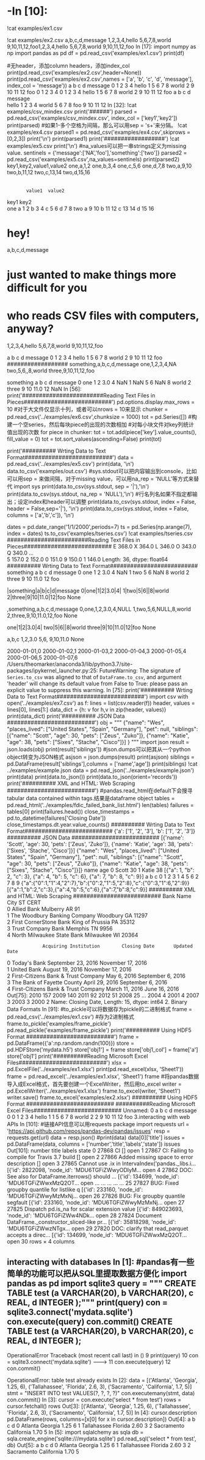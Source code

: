 # -In [10]:
!cat examples/ex1.csv

!cat examples/ex2.csv
a,b,c,d,message
1,2,3,4,hello
5,6,7,8,world
9,10,11,12,foo1,2,3,4,hello
5,6,7,8,world
9,10,11,12,foo
In [17]:
import numpy as np
import pandas as pd
df = pd.read_csv('examples/ex1.csv')
print(df)

#无header，添加column headers，添加index_col
print(pd.read_csv('examples/ex2.csv',header=None))
print(pd.read_csv('examples/ex2.csv',names = ['a', 'b', 'c', 'd', 'message'], index_col = 'message'))
   a   b   c   d message
0  1   2   3   4   hello
1  5   6   7   8   world
2  9  10  11  12     foo
   0   1   2   3      4
0  1   2   3   4  hello
1  5   6   7   8  world
2  9  10  11  12    foo
         a   b   c   d
message               
hello    1   2   3   4
world    5   6   7   8
foo      9  10  11  12
In [32]:
!cat examples/csv_mindex.csv
print('######')
parsed = pd.read_csv('examples/csv_mindex.csv', index_col = ['key1','key2'])
print(parsed)
#如果1-多个空格为间隔，那么可以用sep = 's+'来分隔。
!cat examples/ex4.csv
parsed1 = pd.read_csv('examples/ex4.csv',skiprows = [0,2,3])
print('\n')
print(parsed1)
print('##################')
!cat examples/ex5.csv
print('\n')
#na_values可以把一串strings定义为missing value.
sentinels = {'message':['NA','foo'],'something':['two']}
parsed2 = pd.read_csv('examples/ex5.csv',na_values=sentinels)
print(parsed2)
key1,key2,value1,value2
one,a,1,2
one,b,3,4
one,c,5,6
one,d,7,8
two,a,9,10
two,b,11,12
two,c,13,14
two,d,15,16
######
           value1  value2
key1 key2                
one  a          1       2
     b          3       4
     c          5       6
     d          7       8
two  a          9      10
     b         11      12
     c         13      14
     d         15      16
# hey!
a,b,c,d,message
# just wanted to make things more difficult for you 
# who reads CSV files with computers, anyway? 
1,2,3,4,hello
5,6,7,8,world
9,10,11,12,foo

   a   b   c   d message
0  1   2   3   4   hello
1  5   6   7   8   world
2  9  10  11  12     foo
##################
something,a,b,c,d,message
one,1,2,3,4,NA
two,5,6,,8,world
three,9,10,11,12,foo

  something  a   b     c   d message
0       one  1   2   3.0   4     NaN
1       NaN  5   6   NaN   8   world
2     three  9  10  11.0  12     NaN
In [56]:
print('########################Reading Text Files in Pieces##########################')
pd.options.display.max_rows = 10  #对于大文件仅显示十列，或者可以nrows = 10来显示
chunker = pd.read_csv('../examples/ex6.csv',chunksize = 1000)
tot = pd.Series([]) #构建一个空series，然后每块piece的出现的次数相加
#对每小块文件对key列统计值出现的次数
for piece in chunker:
    tot = tot.add(piece['key'].value_counts(), fill_value = 0)
tot = tot.sort_values(ascending=False)
print(tot)

print('########## Wrting Data to Text Format##########################')
data = pd.read_csv('../examples/ex5.csv')
print(data, '\n')
data.to_csv('examples/out.csv')
#sys.stdout可以把内容输出到console，比如可以用sep = 来做间隔，对于missing value，可以用na_rep = 'NULL'等方式来替代
import sys
print(data.to_csv(sys.stdout, sep = '|'),'\n')
print(data.to_csv(sys.stdout, na_rep = 'NULL'),'\n')
#行名列名如果不指定都输出；设定index和header可以调整
print(data.to_csv(sys.stdout, index = False, header = False,sep='|'), '\n')
print(data.to_csv(sys.stdout, index = False, columns = ['a','b','c']), '\n')

dates = pd.date_range('1/1/2000',periods=7)
ts = pd.Series(np.arange(7), index = dates)
ts.to_csv('examples/tseries.csv')
!cat examples/tseries.csv
########################Reading Text Files in Pieces##########################
E    368.0
X    364.0
L    346.0
O    343.0
Q    340.0
     ...  
5    157.0
2    152.0
0    151.0
9    150.0
1    146.0
Length: 36, dtype: float64
########## Wrting Data to Text Format##########################
  something  a   b     c   d message
0       one  1   2   3.0   4     NaN
1       two  5   6   NaN   8   world
2     three  9  10  11.0  12     foo 

|something|a|b|c|d|message
0|one|1|2|3.0|4|
1|two|5|6||8|world
2|three|9|10|11.0|12|foo
None 

,something,a,b,c,d,message
0,one,1,2,3.0,4,NULL
1,two,5,6,NULL,8,world
2,three,9,10,11.0,12,foo
None 

one|1|2|3.0|4|
two|5|6||8|world
three|9|10|11.0|12|foo
None 

a,b,c
1,2,3.0
5,6,
9,10,11.0
None 

2000-01-01,0
2000-01-02,1
2000-01-03,2
2000-01-04,3
2000-01-05,4
2000-01-06,5
2000-01-07,6
/Users/theomarker/anaconda3/lib/python3.7/site-packages/ipykernel_launcher.py:25: FutureWarning: The signature of `Series.to_csv` was aligned to that of `DataFrame.to_csv`, and argument 'header' will change its default value from False to True: please pass an explicit value to suppress this warning.
In [75]:
print('########## Wrting Data to Text Format##########################')
import csv
with open('../examples/ex7.csv') as f:
    lines = list(csv.reader(f))
header, values = lines[0], lines[1:]
data_dict = {h: v   for h,v in zip(header, values)}
print(data_dict)
print('########## JSON Data ##########################')
obj = """
    {"name": "Wes",
     "places_lived": ["United States", "Spain", "Germany"],
     "pet": null,
     "siblings": [{"name": "Scott", "age": 30, "pets": ["Zeus", "Zuko"]},
                  {"name": "Katie", "age": 38,
                   "pets": ["Sixes", "Stache", "Cisco"]}]
} """
import json
result = json.loads(obj)
print(result['siblings'])
#json.dumps可以把其从一个python object转变为JSON格式
asjson = json.dumps(result)
print(asjson)
siblings = pd.DataFrame(result['siblings'],columns = ['name','age'])
print(siblings)
!cat ../examples/example.json
data = pd.read_json('../examples/example.json')
print(data)
print(data.to_json())
print(data.to_json(orient='records'))
print('########## XML and HTML: Web Scraping ##########################')
#pandas.read_html在default下会搜寻tabular data contained within <table> tags.结果是dataframe object
tables = pd.read_html('../examples/fdic_failed_bank_list.html')
len(tables)
failures = tables[0]
print(failures.head())
close_timestamps = pd.to_datetime(failures['Closing Date'])
close_timestamps.dt.year.value_counts()
########## Wrting Data to Text Format##########################
{'a': ['1', '2', '3'], 'b': ['1', '2', '3']}
########## JSON Data ##########################
[{'name': 'Scott', 'age': 30, 'pets': ['Zeus', 'Zuko']}, {'name': 'Katie', 'age': 38, 'pets': ['Sixes', 'Stache', 'Cisco']}]
{"name": "Wes", "places_lived": ["United States", "Spain", "Germany"], "pet": null, "siblings": [{"name": "Scott", "age": 30, "pets": ["Zeus", "Zuko"]}, {"name": "Katie", "age": 38, "pets": ["Sixes", "Stache", "Cisco"]}]}
    name  age
0  Scott   30
1  Katie   38
[{"a": 1, "b": 2, "c": 3},
 {"a": 4, "b": 5, "c": 6},
 {"a": 7, "b": 8, "c": 9}]
   a  b  c
0  1  2  3
1  4  5  6
2  7  8  9
{"a":{"0":1,"1":4,"2":7},"b":{"0":2,"1":5,"2":8},"c":{"0":3,"1":6,"2":9}}
[{"a":1,"b":2,"c":3},{"a":4,"b":5,"c":6},{"a":7,"b":8,"c":9}]
########## XML and HTML: Web Scraping ##########################
                      Bank Name             City  ST   CERT  \
0                   Allied Bank         Mulberry  AR     91   
1  The Woodbury Banking Company         Woodbury  GA  11297   
2        First CornerStone Bank  King of Prussia  PA  35312   
3            Trust Company Bank          Memphis  TN   9956   
4    North Milwaukee State Bank        Milwaukee  WI  20364   

                 Acquiring Institution        Closing Date       Updated Date  
0                         Today's Bank  September 23, 2016  November 17, 2016  
1                          United Bank     August 19, 2016  November 17, 2016  
2  First-Citizens Bank & Trust Company         May 6, 2016  September 6, 2016  
3           The Bank of Fayette County      April 29, 2016  September 6, 2016  
4  First-Citizens Bank & Trust Company      March 11, 2016      June 16, 2016  
Out[75]:
2010    157
2009    140
2011     92
2012     51
2008     25
       ... 
2004      4
2001      4
2007      3
2003      3
2000      2
Name: Closing Date, Length: 15, dtype: int64
2. Binary Data Formats
In [91]:
#to_pickle可以将数据存为pickle的二进制格式
frame = pd.read_csv('../examples/ex1.csv')
#存为2进制格式
frame.to_pickle('examples/frame_pickle')
pd.read_pickle('examples/frame_pickle')
print('########## Using HDF5 Format ##########################')
frame = pd.DataFrame({'a':np.random.randn(100)})
store = pd.HDFStore('mydata.h5')
store['obj1'] = frame
store['obj1_col'] = frame['a']
store['obj1']
print('##########Reading Microsoft Excel Files##########################')
xlsx = pd.ExcelFile('../examples/ex1.xlsx')
print(pd.read_excel(xlsx, 'Sheet1'))
frame = pd.read_excel('../examples/ex1.xlsx', 'Sheet1')
frame
#将pandas数据导入成Excel格式，首先要创建一个ExcelWriter，然后用to_excel
writer = pd.ExcelWriter('../examples/ex1.xlsx')
frame.to_excel(writer, 'Sheet1')
writer.save()
frame.to_excel('examples/ex2.xlsx')
########## Using HDF5 Format ##########################
##########Reading Microsoft Excel Files##########################
   Unnamed: 0  a   b   c   d message
0           0  1   2   3   4   hello
1           1  5   6   7   8   world
2           2  9  10  11  12     foo
3.interacting with web APIs
In [101]:
#链接API信息可以用requests package
import requests
url = 'https://api.github.com/repos/pandas-dev/pandas/issues'
resp = requests.get(url)
data = resp.json()
#print(data)
data[0]['title']
issues = pd.DataFrame(data, columns = ['number','title','labels','state'])
issues
Out[101]:
number	title	labels	state
0	27868	CI	[]	open
1	27867	CI: Failing to compile for Travis 3.7 build	[]	open
2	27866	Added missing space to error description	[]	open
3	27865	Cannot use .ix in IntervaIndex('pandas._libs.i...	[{'id': 2822098, 'node_id': 'MDU6TGFiZWwyODIyM...	open
4	27862	DOC: See also for DataFrame.iterrows() should ...	[{'id': 134699, 'node_id': 'MDU6TGFiZWwxMzQ2OT...	open
...	...	...	...	...
25	27827	BUG: Fixed groupby quantile for listlike q	[{'id': 233160, 'node_id': 'MDU6TGFiZWwyMzMxNj...	open
26	27826	BUG: Fix groupby quantile segfault	[{'id': 233160, 'node_id': 'MDU6TGFiZWwyMzMxNj...	open
27	27825	Dispatch pd.is_na for scalar extension value	[{'id': 849023693, 'node_id': 'MDU6TGFiZWw4NDk...	open
28	27824	Document DataFrame._constructor_sliced-like pr...	[{'id': 35818298, 'node_id': 'MDU6TGFiZWwzNTgx...	open
29	27820	DOC: clarify that read_parquet accepts a direc...	[{'id': 134699, 'node_id': 'MDU6TGFiZWwxMzQ2OT...	open
30 rows × 4 columns

interacting with databases
In [1]:
#pandas有一些简单的功能可以把从SQL里提取数据方便化
import pandas as pd
import sqlite3
query = """
CREATE TABLE test
(a VARCHAR(20), b VARCHAR(20),
c REAL,        d INTEGER
);"""
print(query)
con = sqlite3.connect('mydata.sqlite')
con.execute(query)
con.commit()
CREATE TABLE test
(a VARCHAR(20), b VARCHAR(20),
c REAL,        d INTEGER
);
---------------------------------------------------------------------------
OperationalError                          Traceback (most recent call last)
<ipython-input-1-07b6b21e8627> in <module>()
      9 print(query)
     10 con = sqlite3.connect('mydata.sqlite')
---> 11 con.execute(query)
     12 con.commit()

OperationalError: table test already exists
In [2]:
data = [('Atlanta', 'Georgia', 1.25, 6),
         ('Tallahassee', 'Florida', 2.6, 3),
         ('Sacramento', 'California', 1.7, 5)]
stmt = "INSERT INTO test VALUES(?, ?, ?, ?)"
con.executemany(stmt, data)
con.commit()
In [3]:
cursor = con.execute('select * from test')
rows = cursor.fetchall()
rows
Out[3]:
[('Atlanta', 'Georgia', 1.25, 6),
 ('Tallahassee', 'Florida', 2.6, 3),
 ('Sacramento', 'California', 1.7, 5)]
In [4]:
cursor.description
pd.DataFrame(rows, columns=[x[0] for x in cursor.description])
Out[4]:
a	b	c	d
0	Atlanta	Georgia	1.25	6
1	Tallahassee	Florida	2.60	3
2	Sacramento	California	1.70	5
In [5]:
import sqlalchemy as sqla
db = sqla.create_engine('sqlite:///mydata.sqlite')
pd.read_sql('select * from test', db)
Out[5]:
a	b	c	d
0	Atlanta	Georgia	1.25	6
1	Tallahassee	Florida	2.60	3
2	Sacramento	California	1.70	5
